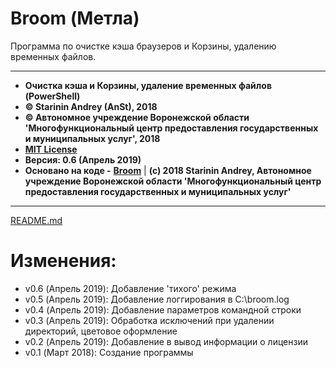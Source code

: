 # Broom \(Метла\)

Программа по очистке кэша браузеров и Корзины, удалению временных файлов.

---

* **Очистка кэша и Корзины, удаление временных файлов \(PowerShell\)**
* **© Starinin Andrey \(AnSt\), 2018**
* **© Автономное учреждение Воронежской области 'Многофункциональный центр предоставления государственных и муниципальных услуг', 2018**
* [**MIT License**](/LICENSE)
* **Версия: 0.6 \(Апрель 2019\)**
* **Основано на коде -** [**Broom**](https://github.com/anst-foto/Broom) \| **(c) 2018 Starinin Andrey, Автономное учреждение Воронежской области 'Многофункциональный центр предоставления государственных и муниципальных услуг'**

---

[README.md](/README.md)

# Изменения:

* v0.6 (Апрель 2019):   Добавление 'тихого' режима
* v0.5 (Апрель 2019):   Добавление логгирования в C:\broom.log
* v0.4 (Апрель 2019):   Добавление параметров командной строки
* v0.3 (Апрель 2019):   Обработка исключений при удалении директорий, цветовое оформление
* v0.2 (Апрель 2019):   Добавление в вывод информации о лицензии
* v0.1 (Март 2018):   Создание программы